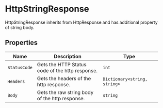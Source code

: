 
# HttpStringResponse

HttpStringResponse inherits from HttpResponse and has additional property of string body.

## Properties

| Name | Description | Type |
|  --- | --- | --- |
| <code>StatusCode</code> | Gets the HTTP Status code of the http response. | `int` |
| <code>Headers</code> | Gets the headers of the http response. | `Dictionary<string, string>` |
| <code>Body</code> | Gets the raw string body of the http response. | `string` |


